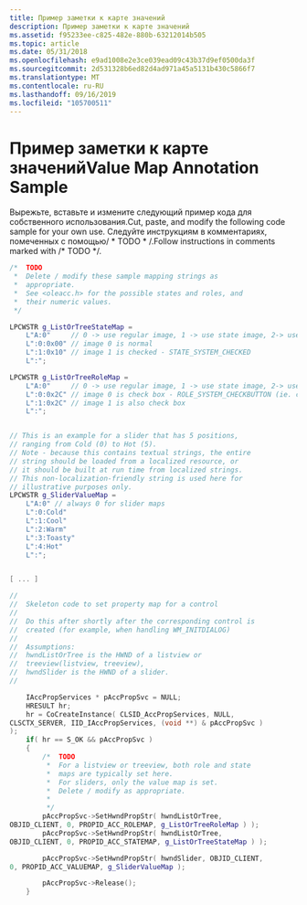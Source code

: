 ```yaml
---
title: Пример заметки к карте значений
description: Пример заметки к карте значений
ms.assetid: f95233ee-c825-482e-880b-63212014b505
ms.topic: article
ms.date: 05/31/2018
ms.openlocfilehash: e9ad1008e2e3ce039ead09c43b37d9ef0500da3f
ms.sourcegitcommit: 2d531328b6ed82d4ad971a45a5131b430c5866f7
ms.translationtype: MT
ms.contentlocale: ru-RU
ms.lasthandoff: 09/16/2019
ms.locfileid: "105700511"
---
```

# <a name="value-map-annotation-sample"></a><span data-ttu-id="c95ac-103">Пример заметки к карте значений</span><span class="sxs-lookup"><span data-stu-id="c95ac-103">Value Map Annotation Sample</span></span>

<span data-ttu-id="c95ac-104">Вырежьте, вставьте и измените следующий пример кода для собственного использования.</span><span class="sxs-lookup"><span data-stu-id="c95ac-104">Cut, paste, and modify the following code sample for your own use.</span></span> <span data-ttu-id="c95ac-105">Следуйте инструкциям в комментариях, помеченных с помощью/ \* TODO \* /.</span><span class="sxs-lookup"><span data-stu-id="c95ac-105">Follow instructions in comments marked with /\* TODO \*/.</span></span>


```C++
/*  TODO
 *  Delete / modify these sample mapping strings as
 *  appropriate.
 *  See <oleacc.h> for the possible states and roles, and
 *  their numeric values.
 */

LPCWSTR g_ListOrTreeStateMap = 
    L"A:0"     // 0 -> use regular image, 1 -> use state image, 2-> use overlay image. 
    L":0:0x00" // image 0 is normal  
    L":1:0x10" // image 1 is checked - STATE_SYSTEM_CHECKED 
    L":";

LPCWSTR g_ListOrTreeRoleMap = 
    L"A:0"     // 0 -> use regular image, 1 -> use state image, 2-> use overlay image. 
    L":0:0x2C" // image 0 is check box - ROLE_SYSTEM_CHECKBUTTON (ie. check box) 
    L":1:0x2C" // image 1 is also check box 
    L":";


// This is an example for a slider that has 5 positions, 
// ranging from Cold (0) to Hot (5). 
// Note - because this contains textual strings, the entire 
// string should be loaded from a localized resource, or 
// it should be built at run time from localized strings. 
// This non-localization-friendly string is used here for 
// illustrative purposes only. 
LPCWSTR g_SliderValueMap = 
    L"A:0" // always 0 for slider maps 
    L":0:Cold"
    L":1:Cool"
    L":2:Warm"
    L":3:Toasty"
    L":4:Hot"
    L":";


[ ... ]

// 
//  Skeleton code to set property map for a control 
// 
//  Do this after shortly after the corresponding control is 
//  created (for example, when handling WM_INITDIALOG) 
// 
//  Assumptions: 
//  hwndListOrTree is the HWND of a listview or 
//  treeview(listview, treeview), 
//  hwndSlider is the HWND of a slider. 
// 

    IAccPropServices * pAccPropSvc = NULL;
    HRESULT hr;
    hr = CoCreateInstance( CLSID_AccPropServices, NULL,
CLSCTX_SERVER, IID_IAccPropServices, (void **) & pAccPropSvc )
);
    if( hr == S_OK && pAccPropSvc )
    {
        /*  TODO
         *  For a listview or treeview, both role and state
         *  maps are typically set here.
         *  For sliders, only the value map is set.
         *  Delete / modify as appropriate.
         *
         */
        pAccPropSvc->SetHwndPropStr( hwndListOrTree,
OBJID_CLIENT, 0, PROPID_ACC_ROLEMAP, g_ListOrTreeRoleMap ) );
        pAccPropSvc->SetHwndPropStr( hwndListOrTree,
OBJID_CLIENT, 0, PROPID_ACC_STATEMAP, g_ListOrTreeStateMap ) );

        pAccPropSvc->SetHwndPropStr( hwndSlider, OBJID_CLIENT,
0, PROPID_ACC_VALUEMAP, g_SliderValueMap );

        pAccPropSvc->Release();
    }
```



 

 




